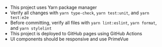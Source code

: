 - This project uses Yarn package manager
- Verify all changes with `yarn type-check`, `yarn test:unit`, and `yarn test:e2e`
- Before committing, verify all files with `yarn lint:eslint`, `yarn format`, and `yarn stylelint`
- This project is deployed to GitHub pages using GitHub Actions
- UI components should be responsive and use PrimeVue
